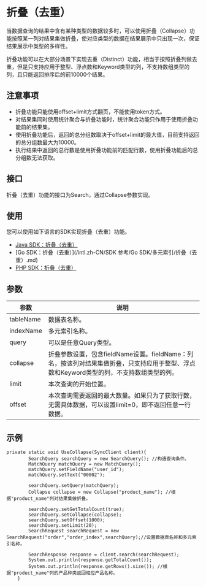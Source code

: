 # 折叠（去重）

当数据查询的结果中含有某种类型的数据较多时，可以使用折叠（Collapse）功能按照某一列对结果集做折叠，使对应类型的数据在结果展示中只出现一次，保证结果展示中类型的多样性。

折叠功能可以在大部分场景下实现去重（Distinct）功能，相当于按照折叠列做去重，但是只支持应用于整型、浮点数和Keyword类型的列，不支持数组类型的列，且只能返回排序后的前10000个结果。

## 注意事项

-   折叠功能只能使用offset+limit方式翻页，不能使用token方式。
-   对结果集同时使用统计聚合与折叠功能时，统计聚合功能只作用于使用折叠功能前的结果集。
-   使用折叠功能后，返回的总分组数取决于offset+limit的最大值，目前支持返回的总分组数最大为10000。
-   执行结果中返回的总行数是使用折叠功能前的匹配行数，使用折叠功能后的总分组数无法获取。

## 接口

折叠（去重）功能的接口为Search，通过Collapse参数实现。

## 使用

您可以使用如下语言的SDK实现折叠（去重）功能。

-   [Java SDK：折叠（去重）]()
-   [Go SDK：折叠（去重）](/intl.zh-CN/SDK 参考/Go SDK/多元索引/折叠（去重）.md)
-   [PHP SDK：折叠（去重）]()

## 参数

|参数|说明|
|--|--|
|tableName|数据表名称。|
|indexName|多元索引名称。|
|query|可以是任意Query类型。|
|collapse|折叠参数设置，包含fieldName设置。fieldName：列名，按该列对结果集做折叠，只支持应用于整型、浮点数和Keyword类型的列，不支持数组类型的列。 |
|limit|本次查询的开始位置。|
|offset|本次查询需要返回的最大数量。如果只为了获取行数，无需具体数据，可以设置limit=0，即不返回任意一行数据。 |

## 示例

```
private static void UseCollapse(SyncClient client){
        SearchQuery searchQuery = new SearchQuery(); //构造查询条件。
        MatchQuery matchQuery = new MatchQuery();
        matchQuery.setFieldName("user_id");
        matchQuery.setText("00002");

        searchQuery.setQuery(matchQuery);
        Collapse collapse = new Collapse("product_name"); //根据"product_name"列对结果集做折叠。

        searchQuery.setGetTotalCount(true);
        searchQuery.setCollapse(collapse);
        searchQuery.setOffset(1000);
        searchQuery.setLimit(20);
        SearchRequest searchRequest = new SearchRequest("order","order_index",searchQuery);//设置数据表名称和多元索引名称。

        SearchResponse response = client.search(searchRequest);  
        System.out.println(response.getTotalCount());    
        System.out.println(response.getRows().size()); //根据"product_name"列的产品种类返回相应产品名称。
    }
```

